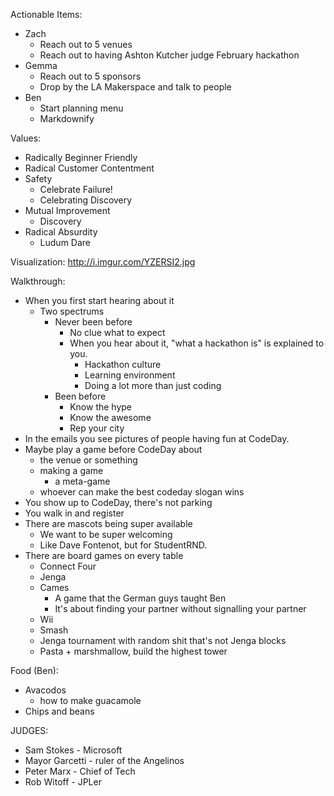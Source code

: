 Actionable Items:
- Zach
	- Reach out to 5 venues
	- Reach out to having Ashton Kutcher judge February hackathon
- Gemma
	- Reach out to 5 sponsors
	- Drop by the LA Makerspace and talk to people
- Ben
	- Start planning menu
	- Markdownify

Values:
- Radically Beginner Friendly
- Radical Customer Contentment
- Safety
	- Celebrate Failure!
	- Celebrating Discovery
- Mutual Improvement
	- Discovery
- Radical Absurdity
	- Ludum Dare

Visualization: http://i.imgur.com/YZERSI2.jpg

Walkthrough:
- When you first start hearing about it
	- Two spectrums
		- Never been before
			- No clue what to expect
			- When you hear about it, "what a hackathon is" is explained to you.
				- Hackathon culture
				- Learning environment
				- Doing a lot more than just coding
		- Been before
			- Know the hype
			- Know the awesome
			- Rep your city
- In the emails you see pictures of people having fun at CodeDay.
- Maybe play a game before CodeDay about
	- the venue or something
	- making a game
		- a meta-game
	- whoever can make the best codeday slogan wins
- You show up to CodeDay, there's not parking
- You walk in and register
- There are mascots being super available
	- We want to be super welcoming
	- Like Dave Fontenot, but for StudentRND.
- There are board games on every table
	- Connect Four
	- Jenga
	- Cames
		- A game that the German guys taught Ben
		- It's about finding your partner without signalling your partner
	- Wii
	- Smash
	- Jenga tournament with random shit that's not Jenga blocks
	- Pasta + marshmallow, build the highest tower

Food (Ben):
- Avacodos
	- how to make guacamole
- Chips and beans

JUDGES:
- Sam Stokes - Microsoft
- Mayor Garcetti - ruler of the Angelinos
- Peter Marx - Chief of Tech
- Rob Witoff - JPLer
